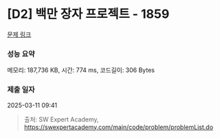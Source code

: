# [D2] 백만 장자 프로젝트 - 1859 

[문제 링크](https://swexpertacademy.com/main/code/problem/problemDetail.do?contestProbId=AV5LrsUaDxcDFAXc) 

### 성능 요약

메모리: 187,736 KB, 시간: 774 ms, 코드길이: 306 Bytes

### 제출 일자

2025-03-11 09:41



> 출처: SW Expert Academy, https://swexpertacademy.com/main/code/problem/problemList.do